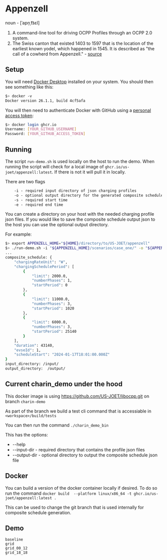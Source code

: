 # Appenzell

noun - [ˈapn̩ˌt͡sɛl]

1. A command-line tool for driving OCPP Profiles through an OCPP 2.0 system.
2. The Swiss canton that existed 1403 to 1597 that is the location of the earliest known yodel, which happened in 1545. It is described as "the call of a cowherd from Appenzell." - [source](https://en.wikipedia.org/wiki/Yodeling#History_of_Alpine_yodeling)

## Setup

You will need [Docker Desktop](https://www.docker.com/products/docker-desktop/) installed on your system. You should
then see something like this:

```bash
$> docker -v 
Docker version 26.1.1, build 4cf5afa
```

You will then need to authenticate Docker with GitHub using a
[personal access token](https://docs.github.com/en/authentication/keeping-your-account-and-data-secure/managing-your-personal-access-tokens):

```bash
$> docker login ghcr.io
Username: [YOUR_GITHUB_USERNAME] 
Password: [YOUR_GITHUB_ACCESS_TOKEN] 
```

## Running

The script `run-demo.sh` is used locally on the host to run the demo.
When running the script will check for a local image of `ghcr.io/us-joet/appenzell:latest`.
If there is not it will pull it in locally.

There are two flags

```txt
    -i - required input directory of json charging profiles
    -o - optional output directory for the generated composite schedule.
    -s - required start time
    -e - required end time
```

You can create a directory on your host with the needed charging profile json files.
If you would like to save the composite schedule output json to the host you can use the optional output directory.

For example:

```bash
$> export APPENZELL_HOME="${HOME}/directory/to/US-JOET/appenzell"
$> ./run-demo.sh -i "${APPENZELL_HOME}/scenarios/case_one/" -o "${APPENZELL_HOME}/output/" -s "2024-01-17T18:01:00" -e "2024-01-18T06:00:00"
...
composite_schedule: {
    "chargingRateUnit": "W",
    "chargingSchedulePeriod": [
        {
            "limit": 2000.0,
            "numberPhases": 1,
            "startPeriod": 0
        },
        {
            "limit": 11000.0,
            "numberPhases": 3,
            "startPeriod": 1020
        },
        {
            "limit": 6000.0,
            "numberPhases": 3,
            "startPeriod": 25140
        }
    ],
    "duration": 43140,
    "evseId": 1,
    "scheduleStart": "2024-01-17T18:01:00.000Z"
}
input_directory: /input/
output_directory:  /output/
```

## Current charin_demo under the hood

This docker image is using https://github.com/US-JOET/libocpp.git on branch `charin-demo`

As part of the branch we build a test cli command that is accessiable in `<workspace>/build/tests`

You can then run the command `./charin_demo_bin`

This has the options:
- --help
- --input-dir  - required directory that contains the profile json files
- --output-dir - optional directory to output the composite schedule json file

## Docker

You can build a version of the docker container locally if desired. To do so run the command
`docker build  --platform linux/x86_64 -t ghcr.io/us-joet/appenzell:latest .` 

This can be used to change the git branch that is used internally for composite schedule generation.

## Demo

```shell
baseline
grid
grid_00_12
grid_18_18
```